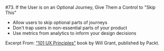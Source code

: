 #73. If the User is on an Optional Journey, Give Them a Control to "Skip This"
-  Allow users to skip optional parts of journeys
-  Don't trap users in non-essential parts of your product
-  Use metrics from analytics to inform your design decisions

Excerpt From: ["101 UX Principles"](https://www.packtpub.com/web-development/101-ux-principles) book by Will Grant, published by Packt.
